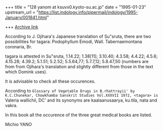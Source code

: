 +++
title = "128 yanom at ksuvx0.kyoto-su.ac.jp"
date = "1995-01-23"
upstream_url = "https://list.indology.info/pipermail/indology/1995-January/001841.html"

+++
[Archive link](https://list.indology.info/pipermail/indology/1995-January/001841.html)

According to J. Ojihara's Japanese translation of Su\"sruta,
there are two possibilities for tagara:
Podophyllum Emodi, Wall. 
Tabernaemontana coronaria, Br.

tagara is attested in Su\"sruta, 1.14.22; 1.38[11]; 3.10.40; 4.3.58;
4.4.22; 4.5.6; 4.15.28; 4.39.2; 5.1.51; 5.2.52; 5.5.64,77; 5.7.7,12;
5.8.47,50 (numbers are from from Ojihara's translation and slightly
different from those in the text which Domink uses).  

It is advisable to check all these occurences.

According to `Glossary of Vegetable Drugs in B.rhattrayii' by
K.C.Chunekar, Chowkhamba Sanskrit Studies Vol.XXXVII 1972,
<tagara> is `Valeria wallichii, DC' and its synonyms are
kaalaanusaarya, ku.tila, nata and vakra. 

In this book all the occurence of the three great medical
books are listed.

Michio YANO





